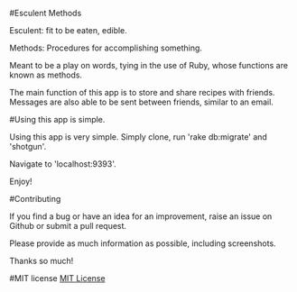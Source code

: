 #Esculent Methods

Esculent: fit to be eaten, edible.

Methods: Procedures for accomplishing something.

Meant to be a play on words, tying in the use of Ruby, whose functions are known as methods.

The main function of this app is to store and share recipes with friends. Messages are also able to be sent between friends, similar to an email.

#Using this app is simple.

Using this app is very simple.  Simply clone, run 'rake db:migrate' and 'shotgun'.

Navigate to 'localhost:9393'.

Enjoy!

#Contributing

If you find a bug or have an idea for an improvement, raise an issue on Github or submit a pull request.

Please provide as much information as possible, including screenshots.

Thanks so much!

#MIT license
<a href='https://opensource.org/licenses/MIT'>MIT License</a>
